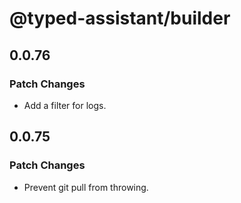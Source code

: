 # @typed-assistant/builder

## 0.0.76

### Patch Changes

- Add a filter for logs.

## 0.0.75

### Patch Changes

- Prevent git pull from throwing.
